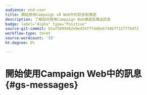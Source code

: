 ```yaml
---
audience: end-user
title: 開始使用Campaign v8 Web中的訊息和傳遞
description: 了解如何使用Campaign Web傳遞及傳送訊息
badge: label="Alpha" type="Positive"
source-git-commit: b5af5099d62e0e424fffdd8eb74d67f12777b0f2
workflow-type: tm+mt
source-wordcount: '33'
ht-degree: 0%

---
```


# 開始使用Campaign Web中的訊息 {#gs-messages}
